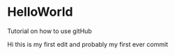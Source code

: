# HelloWorld
Tutorial on how to use gitHub

Hi this is my first edit and probably
my first ever commit
